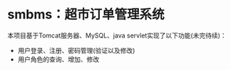 # smbms：超市订单管理系统

本项目基于Tomcat服务器、MySQL、java servlet实现了以下功能(未完待续)：
-  用户登录、注册、密码管理(验证以及修改)
-  用户角色的查询、增加、修改

